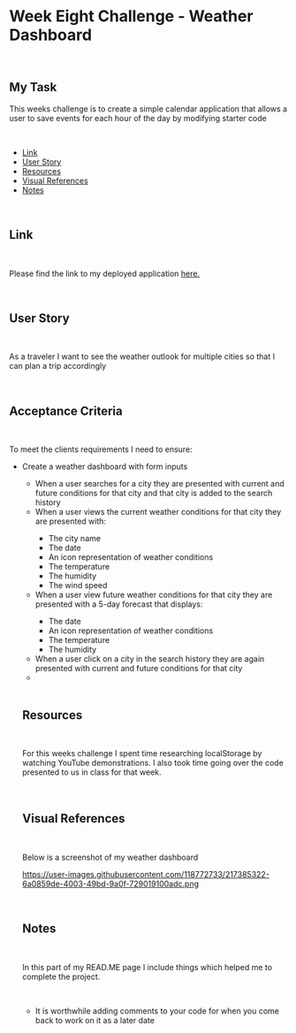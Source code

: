 # <h1>Week Eight Challenge - Weather Dashboard</h1>
  <br/>
 <h2>My Task</h2> 
   <p>This weeks challenge is to create a simple calendar application that allows a user to save events for each hour of the day by modifying starter code</p>
  
 <br/>
  <ul>
    <li><a href="https://github.com/tyrkgithub/Weather-Dashboard/blob/main/README.md#link">Link</a></li>
    <li><a href="https://github.com/tyrkgithub/Weather-Dashboard/blob/main/README.md#acceptance-criteria">User Story</a></li>
    <li><a href="https://github.com/tyrkgithub/Weather-Dashboard/blob/main/README.md#resources">Resources</a></li>
    <li><a href="https://github.com/tyrkgithub/Weather-Dashboard/blob/main/README.md#visual-references">Visual References</a></li>
    <li><a href="https://github.com/tyrkgithub/Weather-Dashboard/blob/main/README.md#notes">Notes</a></li>
  
  </ul>
  <br/>
  
 <h2>Link</h2>
  
  <br/>
  
  <p> Please find the link to my deployed application <a href="https://tyrkgithub.github.io/Weather-Dashboard/">here.</a> </p>
  
  <br/>
  
 <h2>User Story</h2>
  
  <br/>
  
  <p>As a traveler I want to see the weather outlook for multiple cities so that I can plan a trip accordingly

<br/>
  </p>
  
  <br/>
  
<h2>Acceptance Criteria</h2>

  <br/>
  
  <p>To meet the clients requirements I need to ensure:</p>
  
  <ul>
   <li>Create a weather dashboard with form inputs</li>
   <ul>
    <li>When a user searches for a city they are presented with current and future conditions for that city and that city is added to the search history</li>
    <li>When a user views the current weather conditions for that city they are presented with:</li>
     <ul>
      <li>The city name</li>
      <li>The date</li>
      <li>An icon representation of weather conditions</li>
      <li>The temperature</li>
      <li>The humidity</li>
      <li>The wind speed</li>
     </ul>
    <li>When a user view future weather conditions for that city they are presented with a 5-day forecast that displays:</li>
     <ul>
      <li>The date</li>
      <li>An icon representation of weather conditions</li>
      <li>The temperature</li>
      <li>The humidity</li>
     </ul>
    <li>When a user click on a city in the search history they are again presented with current and future conditions for that city<li>
  </ul>
  
  <br/>

<h2>Resources</h2>

  <br/>
 
  <p>For this weeks challenge I spent time researching localStorage by watching YouTube demonstrations. I also took time going over the code presented to us in class for that week.<br/>
 <br/>
  
  <br/>

 <h2>Visual References</h2>
 
  <br/>

  <p>Below is a screenshot of my weather dashboard</p> 
  
https://user-images.githubusercontent.com/118772733/217385322-6a0859de-4003-49bd-9a0f-729019100adc.png


  <br/>
   
 <h2>Notes</h2>
 

  <br/>
  
  <p>In this part of my READ.ME page I include things which helped me to complete the project.</p>
  
  <br/>
  
  <ul>
   <li>It is worthwhile adding comments to your code for when you come back to work on it as a later date</li>
 

   

